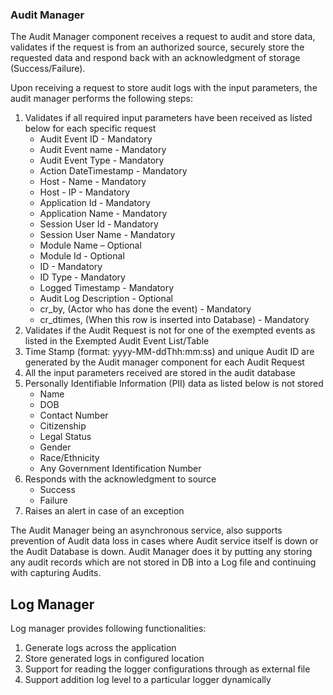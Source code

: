 ### Audit Manager

The Audit Manager component receives a request to audit and store data, validates if the request is from an authorized source, securely store the requested data and respond back with an acknowledgment of storage (Success/Failure). 

Upon receiving a request to store audit logs with the input parameters, the audit manager performs the following steps:

1. Validates if all required input parameters have been received as listed below for each specific request
   * Audit Event ID - Mandatory
   * Audit Event name - Mandatory
   * Audit Event Type - Mandatory
   * Action DateTimestamp - Mandatory
   * Host - Name - Mandatory
   * Host - IP - Mandatory
   * Application Id - Mandatory
   * Application Name - Mandatory
   * Session User Id - Mandatory
   * Session User Name - Mandatory
   * Module Name – Optional
   * Module Id - Optional
   * ID - Mandatory
   * ID Type - Mandatory
   * Logged Timestamp - Mandatory
   * Audit Log Description - Optional
   * cr_by, (Actor who has done the event) - Mandatory
   * cr_dtimes, (When this row is inserted into Database) - Mandatory
1. Validates if the Audit Request is not for one of the exempted events as listed in the Exempted Audit Event List/Table
1. Time Stamp (format: yyyy-MM-ddThh:mm:ss) and unique Audit ID are generated by the Audit manager component for each Audit Request
1. All the input parameters received are stored in the audit database
1. Personally Identifiable Information (PII) data as listed below is not stored
   * Name
   * DOB
   * Contact Number
   * Citizenship
   * Legal Status
   * Gender
   * Race/Ethnicity
   * Any Government Identification Number
1. Responds with the acknowledgment to source
   * Success
   * Failure
1. Raises an alert in case of an exception 

The Audit Manager being an asynchronous service, also supports prevention of Audit data loss in cases where Audit service itself is down or the Audit Database is down. Audit Manager does it by putting any storing any audit records which are not stored in DB into a Log file and continuing with capturing Audits.

## Log Manager
Log manager provides following functionalities:

1. Generate logs across the application
1. Store generated logs in configured location
1. Support for reading the logger configurations through as external file
1. Support addition log level to a particular logger dynamically


